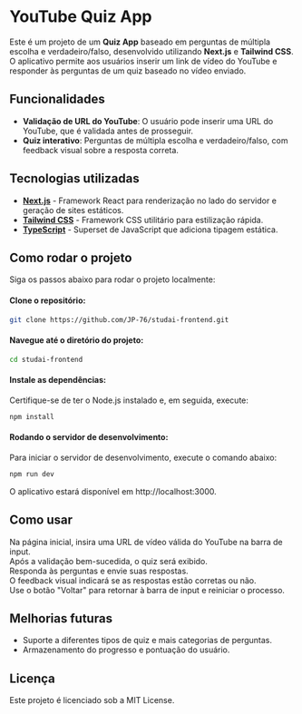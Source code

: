 # YouTube Quiz App

Este é um projeto de um **Quiz App** baseado em perguntas de múltipla escolha e verdadeiro/falso, desenvolvido utilizando **Next.js** e **Tailwind CSS**. O aplicativo permite aos usuários inserir um link de vídeo do YouTube e responder às perguntas de um quiz baseado no vídeo enviado.

## Funcionalidades

- **Validação de URL do YouTube**: O usuário pode inserir uma URL do YouTube, que é validada antes de prosseguir.
- **Quiz interativo**: Perguntas de múltipla escolha e verdadeiro/falso, com feedback visual sobre a resposta correta.
  
## Tecnologias utilizadas

- [**Next.js**](https://nextjs.org/) - Framework React para renderização no lado do servidor e geração de sites estáticos.
- [**Tailwind CSS**](https://tailwindcss.com/) - Framework CSS utilitário para estilização rápida.
- [**TypeScript**](https://www.typescriptlang.org/) - Superset de JavaScript que adiciona tipagem estática.

## Como rodar o projeto
Siga os passos abaixo para rodar o projeto localmente:

#### Clone o repositório:

```bash
git clone https://github.com/JP-76/studai-frontend.git
```
#### Navegue até o diretório do projeto:

```bash
cd studai-frontend
```
#### Instale as dependências:

Certifique-se de ter o Node.js instalado e, em seguida, execute:

```bash
npm install
```
#### Rodando o servidor de desenvolvimento:

Para iniciar o servidor de desenvolvimento, execute o comando abaixo:

```bash
npm run dev
```
O aplicativo estará disponível em http://localhost:3000.

## Como usar
Na página inicial, insira uma URL de vídeo válida do YouTube na barra de input.\
Após a validação bem-sucedida, o quiz será exibido.\
Responda às perguntas e envie suas respostas.\
O feedback visual indicará se as respostas estão corretas ou não.\
Use o botão "Voltar" para retornar à barra de input e reiniciar o processo.

## Melhorias futuras
- Suporte a diferentes tipos de quiz e mais categorias de perguntas.
- Armazenamento do progresso e pontuação do usuário.

## Licença
Este projeto é licenciado sob a MIT License.